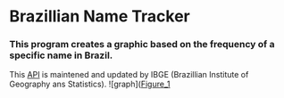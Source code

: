 # Brazillian Name Tracker
### This program creates a graphic based on the frequency of a specific name in Brazil.
This [API](https://servicodados.ibge.gov.br/api/docs/nomes?versao=2) is maintened and updated by IBGE (Brazillian Institute of Geography ans Statistics).
![graph]([Figure_1](https://user-images.githubusercontent.com/49375534/181861936-a554d771-3d2c-4a08-8e74-f3140a901d85.png)
